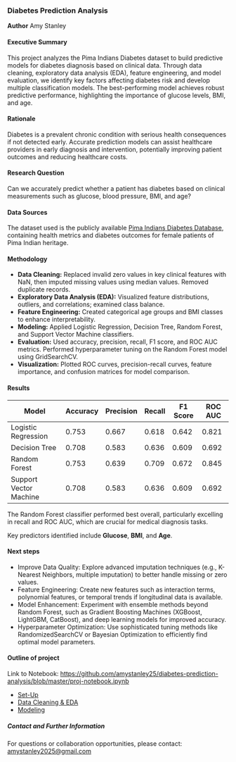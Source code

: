 ### Diabetes Prediction Analysis

**Author**
Amy Stanley

#### Executive Summary
This project analyzes the Pima Indians Diabetes dataset to build predictive models for diabetes diagnosis based on clinical data. Through data cleaning, exploratory data analysis (EDA), feature engineering, and model evaluation, we identify key factors affecting diabetes risk and develop multiple classification models. The best-performing model achieves robust predictive performance, highlighting the importance of glucose levels, BMI, and age.

#### Rationale
Diabetes is a prevalent chronic condition with serious health consequences if not detected early. Accurate prediction models can assist healthcare providers in early diagnosis and intervention, potentially improving patient outcomes and reducing healthcare costs.

#### Research Question
Can we accurately predict whether a patient has diabetes based on clinical measurements such as glucose, blood pressure, BMI, and age?

#### Data Sources
The dataset used is the publicly available [Pima Indians Diabetes Database](https://www.kaggle.com/uciml/pima-indians-diabetes-database), containing health metrics and diabetes outcomes for female patients of Pima Indian heritage.

#### Methodology

- **Data Cleaning:** Replaced invalid zero values in key clinical features with NaN, then imputed missing values using median values. Removed duplicate records.
- **Exploratory Data Analysis (EDA):** Visualized feature distributions, outliers, and correlations; examined class balance.
- **Feature Engineering:** Created categorical age groups and BMI classes to enhance interpretability.
- **Modeling:** Applied Logistic Regression, Decision Tree, Random Forest, and Support Vector Machine classifiers.
- **Evaluation:** Used accuracy, precision, recall, F1 score, and ROC AUC metrics. Performed hyperparameter tuning on the Random Forest model using GridSearchCV.
- **Visualization:** Plotted ROC curves, precision-recall curves, feature importance, and confusion matrices for model comparison.


#### Results
| Model                  | Accuracy | Precision | Recall | F1 Score | ROC AUC |
|------------------------|----------|-----------|--------|----------|---------|
| Logistic Regression     | 0.753    | 0.667     | 0.618  | 0.642    | 0.821   |
| Decision Tree          | 0.708    | 0.583     | 0.636  | 0.609    | 0.692   |
| Random Forest          | 0.753    | 0.639     | 0.709  | 0.672    | 0.845   |
| Support Vector Machine  | 0.708    | 0.583     | 0.636  | 0.609    | 0.692   |

The Random Forest classifier performed best overall, particularly excelling in recall and ROC AUC, which are crucial for medical diagnosis tasks.

Key predictors identified include **Glucose**, **BMI**, and **Age**.

#### Next steps
- Improve Data Quality: Explore advanced imputation techniques (e.g., K-Nearest Neighbors, multiple imputation) to better handle missing or zero values.
- Feature Engineering: Create new features such as interaction terms, polynomial features, or temporal trends if longitudinal data is available.
- Model Enhancement: Experiment with ensemble methods beyond Random Forest, such as Gradient Boosting Machines (XGBoost, LightGBM, CatBoost), and deep learning models for improved accuracy.
- Hyperparameter Optimization: Use sophisticated tuning methods like RandomizedSearchCV or Bayesian Optimization to efficiently find optimal model parameters.

#### Outline of project
Link to Notebook: https://github.com/amystanley25/diabetes-prediction-analysis/blob/master/proj-notebook.ipynb
- [Set-Up](https://github.com/amystanley25/diabetes-prediction-analysis/blob/master/proj-notebook.ipynb)
- [Data Cleaning & EDA](https://github.com/amystanley25/diabetes-prediction-analysis/blob/master/proj-notebook.ipynb)
- [Modeling](https://github.com/amystanley25/diabetes-prediction-analysis/blob/master/proj-notebook.ipynb)


##### Contact and Further Information
For questions or collaboration opportunities, please contact:  
amystanley2025@gmail.com
